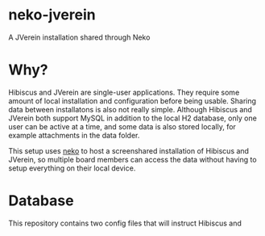 # neko-jverein
A JVerein installation shared through Neko

# Why?
Hibiscus and JVerein are single-user applications. They require some amount of local installation and configuration before being usable. Sharing data between installatons is also not really simple. Although Hibiscus and JVerein both support MySQL in addition to the local H2 database, only one user can be active at a time, and some data is also stored locally, for example attachments in the data folder.

This setup uses [neko](https://github.com/m1k1o/neko) to host a screenshared installation of Hibiscus and JVerein, so multiple board members can access the data without having to setup everything on their local device.

# Database
This repository contains two config files that will instruct Hibiscus and 